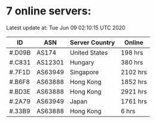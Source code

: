 # 7 online servers:

Latest update at: Tue Jun 09 02:10:15 UTC 2020

| ID | ASN | Server Country | Online |
| -- | --- | -------------- | ------ |
| #.D09B | AS174 | United States | 198 hrs |
| #.C831 | AS12301 | Hungary | 380 hrs |
| #.7F1D | AS63949 | Singapore | 2102 hrs |
| #.B6F8 | AS63888 | Hong Kong | 1852 hrs |
| #.BD3E | AS63888 | Hong Kong | 2921 hrs |
| #.2A79 | AS63949 | Japan | 1761 hrs |
| #.33B9 | AS63888 | Hong Kong | 6 hrs |

